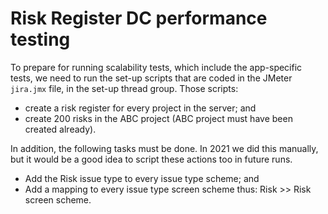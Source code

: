 # Risk Register DC performance testing

To prepare for running scalability tests, which include the 
app-specific tests, we need to run the set-up scripts that are coded 
in the JMeter `jira.jmx` file, in the set-up thread group. Those scripts:

* create a risk register for every project in the server; and
* create 200 risks in the ABC project (ABC project must have been created already).

In addition, the following tasks must be done. In 2021 we did this manually,
but it would be a good idea to script these actions too in future runs.

* Add the Risk issue type to every issue type scheme; and
* Add a mapping to every issue type screen scheme thus: Risk >> Risk screen scheme.

